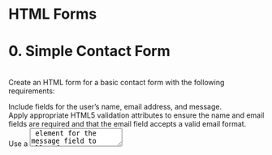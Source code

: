 <h1>HTML Forms</h1>
<h1>0. Simple Contact Form</h1>
<br>
Create an HTML form for a basic contact form with the following requirements:<br>

Include fields for the user’s name, email address, and message.<br>
Apply appropriate HTML5 validation attributes to ensure the name and email fields are required and that the email field accepts a valid email format.<br>
Use a <textarea> element for the message field to allow for a long description and not limit it to just one line.<br>
Add a submit button to submit the form.<br>

